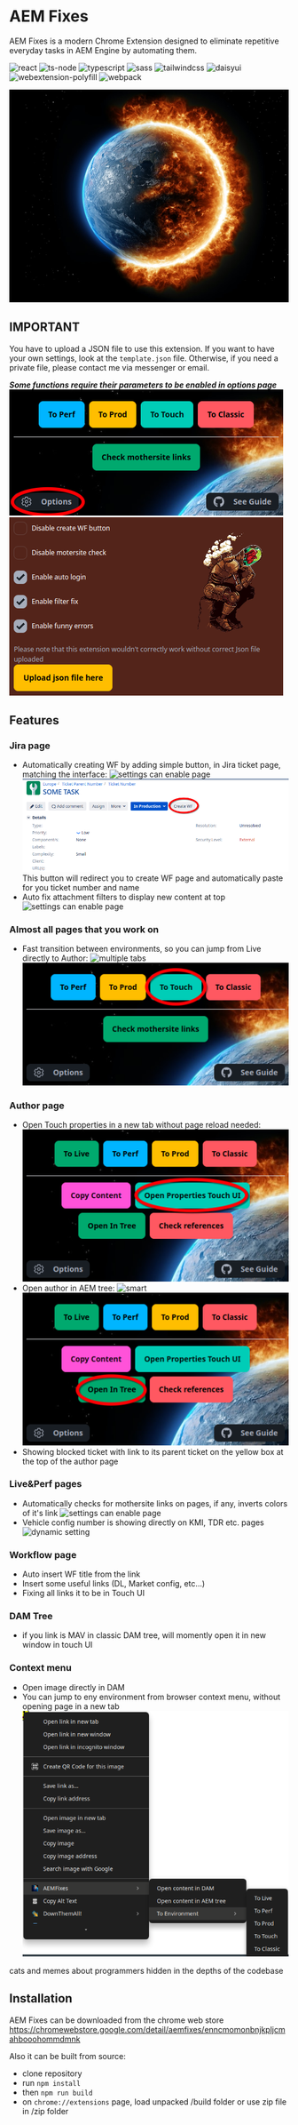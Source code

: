 <!--- This README was auto-generated using 'npm run readme' --> 

# AEM Fixes

AEM Fixes is a modern Chrome Extension designed to eliminate repetitive everyday tasks in AEM Engine by automating them.

![react](https://img.shields.io/badge/react-18.3-green) ![ts-node](https://img.shields.io/badge/ts_node-10.9-blue) ![typescript](https://img.shields.io/badge/typescript-5.5-aqua) ![sass](https://img.shields.io/badge/sass-1.77-pink) ![tailwindcss](https://img.shields.io/badge/tailwindcss-3.4-navy) ![daisyui](https://img.shields.io/badge/daisyui-4.12-yellow) ![webextension-polyfill](https://img.shields.io/badge/webextension_polyfill-0.10-red) ![webpack](https://img.shields.io/badge/webpack-5.93-azure) 

![Armageddon](src/assets/img/armageddon.png)

## IMPORTANT

You have to upload a JSON file to use this extension. If you want to have your own settings, look at the `template.json` file. Otherwise, if you need a private file, please contact me via messenger or email.

**_Some functions require their parameters to be enabled in options page_** ![Options Button](tutorial/OptionsButton.png) ![Options Page](tutorial/OptionsPage.png)

## Features

### Jira page

* Automatically creating WF by adding simple button, in Jira ticket page, matching the interface: ![settings can enable page](https://img.shields.io/badge/customizable-red) ![jira WF Button](tutorial/jiraWFButton.png)This button will redirect you to create WF page and automatically paste for you ticket number and name
* Auto fix attachment filters to display new content at top ![settings can enable page](https://img.shields.io/badge/customizable-red)

### Almost all pages that you work on

* Fast transition between environments, so you can jump from Live directly to Author: ![multiple tabs](https://img.shields.io/badge/multiple-tabs-green)  
![Env Transition](tutorial/EnvTransition.png)

### Author page

* Open Touch properties in a new tab without page reload needed:![Open Touch Properties](tutorial/OpenTouchProperties.png)
* Open author in AEM tree: ![smart](https://img.shields.io/badge/smart-green) ![Open In AEM Tree](tutorial/OpenInAEMTree.png)
* Showing blocked ticket with link to its parent ticket on the yellow box at the top of the author page

### Live&Perf pages

* Automatically checks for mothersite links on pages, if any, inverts colors of it's link ![settings can enable page](https://img.shields.io/badge/customizable-red)
* Vehicle config number is showing directly on KMI, TDR etc. pages ![dynamic setting](https://img.shields.io/badge/dynamic-green)

### Workflow page

* Auto insert WF title from the link
* Insert some useful links (DL, Market config, etc...)
* Fixing all links it to be in Touch UI

### DAM Tree

* if you link is MAV in classic DAM tree, will momently open it in new window in touch UI

### Context menu

* Open image directly in DAM
* You can jump to eny environment from browser context menu, without opening page in a new tab![Context Menu](tutorial/ContextMenu.png)

cats and memes about programmers hidden in the depths of the codebase

## Installation

AEM Fixes can be downloaded from the chrome web store https://chromewebstore.google.com/detail/aemfixes/enncmomonbnjkpljcmahbooohommdmnk

Also it can be built from source:

* clone repository
* run `npm install`
* then `npm run build`
* on `chrome://extensions` page, load unpacked /build folder or use zip file in /zip folder